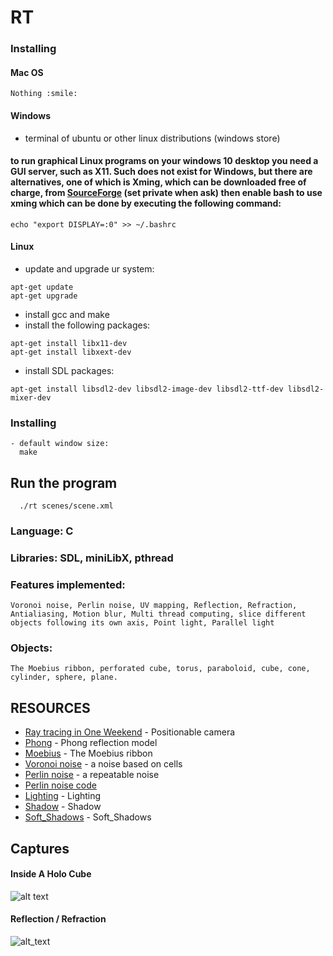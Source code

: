 # RT


### Installing

#### Mac OS
```
Nothing :smile:
```

#### Windows

* terminal of ubuntu or other linux distributions (windows store)
#### to run graphical Linux programs on your windows 10 desktop you need a GUI server, such as X11. Such does not exist for Windows, but there are alternatives, one of which is Xming, which can be downloaded free of charge, from [SourceForge](https://sourceforge.net/projects/xming/) (set private when ask) then enable bash to use xming which can be done by executing the following command:
```
echo "export DISPLAY=:0" >> ~/.bashrc
```
#### Linux

* update and upgrade ur system:
```
apt-get update
apt-get upgrade
```
* install gcc and make
* install the following packages:
```
apt-get install libx11-dev
apt-get install libxext-dev
```
* install SDL packages:
```
apt-get install libsdl2-dev libsdl2-image-dev libsdl2-ttf-dev libsdl2-mixer-dev
```

### Installing
```
- default window size:
  make
```

## Run the program
```
  ./rt scenes/scene.xml
```

### Language: C

### Libraries: SDL, miniLibX, pthread

### Features implemented:
```
Voronoi noise, Perlin noise, UV mapping, Reflection, Refraction, Antialiasing, Motion blur, Multi thread computing, slice different objects following its own axis, Point light, Parallel light
```

### Objects:
```
The Moebius ribbon, perforated cube, torus, paraboloid, cube, cone, cylinder, sphere, plane.
```


## RESOURCES

* [Ray tracing in One Weekend](https://www.realtimerendering.com/raytracing/Ray%20Tracing%20in%20a%20Weekend.pdf) - Positionable camera
* [Phong](https://en.wikipedia.org/wiki/Phong_reflection_model) - Phong reflection model
* [Moebius](https://www.mathcurve.com/surfaces/mobiussurface/mobiussurface.shtml) - The Moebius ribbon
* [Voronoi noise](https://www.ronja-tutorials.com/2018/09/29/voronoi-noise.html) - a noise based on cells
* [Perlin noise](http://evasion.imag.fr/Publications/2006/AN06/Flow-noise_temps_reel.pdf) - a repeatable noise
* [Perlin noise code](https://www.realtimerendering.com/raytracing/Ray%20Tracing_%20The%20Next%20Week.pdf)
* [Lighting](https://www.utc.fr/~vberge/lo12/iso_album/cours7_1.pdf) - Lighting
* [Shadow](http://web.cse.ohio-state.edu/~shen.94/681/Site/Slides_files/shadow.pdf) - Shadow
* [Soft_Shadows](https://www.cs.unc.edu/~dm/UNC/COMP236/LECTURES/SoftShadows.pdf) - Soft_Shadows

## Captures


#### Inside A Holo Cube
![alt text](https://raw.githubusercontent.com/Belhathoo/RT-1.0/main/saved_img/holo_32520.bmp)


#### Reflection / Refraction

![alt_text](https://raw.githubusercontent.com/Belhathoo/RT-1.0/main/saved_img/refs_0.bmp)

